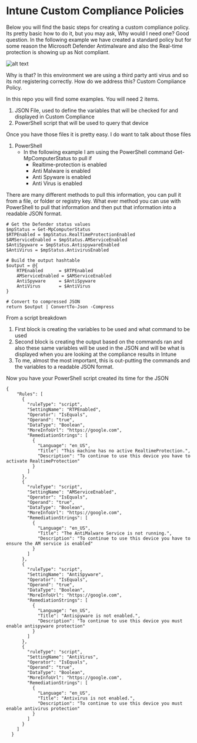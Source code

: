 # Intune Custom Compliance Policies

Below you will find the basic steps for creating  a custom compliance policy. Its pretty basic how to do it, but you may ask, Why would I need one? Good question. In the following example we have created a standard policy but for some reason the Microsoft Defender Antimalware and also the Real-time protection is showing up as Not compliant. 

![alt text](/1.png)

Why is that? In this environment we are using a third party anti virus and so its not registering correctly. How do we address this? Custom Compliance Policy. 

In this repo you will find some examples. You will need 2 items. 

1. JSON File, used to define the variables that will be checked for and displayed in Custom Compliance
2. PowerShell script that will be used to query that device

Once you have those files it is pretty easy. I do want to talk about those files

1. PowerShell
    - In the following example I am using the PowerShell command Get-MpComputerStatus to pull if 
        - Realtime-protection is enabled
        - Anti Malware is enabled
        - Anti Spyware is enabled
        - Anti Virus is enabled

There are many different methods to pull this information, you can pull it from a file, or folder or registry key. What ever method you can use with PowerShell to pull that information and then put that information into a readable JSON format.

```
# Get the Defender status values
$mpStatus = Get-MpComputerStatus
$RTPEnabled = $mpStatus.RealTimeProtectionEnabled
$AMServiceEnabled = $mpStatus.AMServiceEnabled
$AntiSpyware = $mpStatus.AntispywareEnabled
$AntiVirus = $mpStatus.AntivirusEnabled

# Build the output hashtable
$output = @{
    RTPEnabled      = $RTPEnabled
    AMServiceEnabled = $AMServiceEnabled
    AntiSpyware     = $AntiSpyware
    AntiVirus       = $AntiVirus
}

# Convert to compressed JSON
return $output | ConvertTo-Json -Compress

```
From a script breakdown 
1. First block is creating the variables to be used and what command to be used
2. Second block is creating the output based on the commands ran and also these same variables will be used in the JSON and will be what is displayed when you are looking at the compliance results in Intune
3. To me, almost the most important, this is out-putting the commands and the variables to a readable JSON format.

Now you have your PowerShell script created its time for the JSON

```
{
    "Rules": [
      {
        "ruleType": "script",
        "SettingName": "RTPEnabled",
        "Operator": "IsEquals",
        "Operand": "true",
        "DataType": "Boolean",
        "MoreInfoUrl": "https://google.com",
        "RemediationStrings": [
          {
            "Language": "en_US",
            "Title": "This machine has no active RealtimeProtection.",
            "Description": "To continue to use this device you have to activate RealtimeProtection"
          }
        ]
      },
      {
        "ruleType": "script",
        "SettingName": "AMServiceEnabled",
        "Operator": "IsEquals",
        "Operand": "true",
        "DataType": "Boolean",
        "MoreInfoUrl": "https://google.com",
        "RemediationStrings": [
          {
            "Language": "en_US",
            "Title": "The AntiMalware Service is not running.",
            "Description": "To continue to use this device you have to ensure the AM service is enabled"
          }
        ]
      },
      {
        "ruleType": "script",
        "SettingName": "AntiSpyware",
        "Operator": "IsEquals",
        "Operand": "true",
        "DataType": "Boolean",
        "MoreInfoUrl": "https://google.com",
        "RemediationStrings": [
          {
            "Language": "en_US",
            "Title": "Antispyware is not enabled.",
            "Description": "To continue to use this device you must enable antispyware protection"
          }
        ]
      },
      {
        "ruleType": "script",
        "SettingName": "AntiVirus",
        "Operator": "IsEquals",
        "Operand": "true",
        "DataType": "Boolean",
        "MoreInfoUrl": "https://google.com",
        "RemediationStrings": [
          {
            "Language": "en_US",
            "Title": "Antivirus is not enabled.",
            "Description": "To continue to use this device you must enable antivirus protection"
          }
        ]
      }
    ]
  }

  ```
